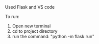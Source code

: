 Used Flask and VS code

To run:
1. Open new terminal
2. cd to project directory
3. run the command: "python -m flask run"
